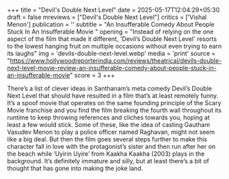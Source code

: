 +++
title = "Devil's Double Next Level"
date = 2025-05-17T12:04:29+05:30
draft = false
mreviews = ["Devil's Double Next Level"]
critics = ['Vishal Menon']
publication = ''
subtitle = "An Insufferable Comedy About People Stuck In An Insufferable Movie "
opening = "Instead of relying on the one aspect of the film that made it different, 'Devil’s Double Next Level' resorts to the lowest hanging fruit on multiple occasions without even trying to earn its laughs"
img = 'devils-double-next-level.webp'
media = 'print'
source = "https://www.hollywoodreporterindia.com/reviews/theatrical/devils-double-next-level-movie-review-an-insufferable-comedy-about-people-stuck-in-an-insufferable-movie"
score = 3
+++

There’s a list of clever ideas in Santhanam’s meta comedy Devil’s Double Next Level that should have resulted in a film that’s at least remotely funny. It’s a spoof movie that operates on the same founding principle of the Scary Movie franchise and you find the film breaking the fourth wall throughout its runtime to keep throwing references and cliches towards you, hoping at least a few would stick. Some of these, like the idea of casting Gautham Vasudev Menon to play a police officer named Raghavan, might not seem like a big deal. But then the film goes several steps further to make this character fall in love with the protagonist’s sister and then run after her on the beach while ‘Uyirin Uyire’ from Kaakha Kaakha (2003) plays in the background. It’s definitely immature and silly, but at least there’s a bit of thought that has gone into making the joke land.
